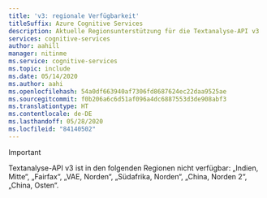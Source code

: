 ```yaml
---
title: 'v3: regionale Verfügbarkeit'
titleSuffix: Azure Cognitive Services
description: Aktuelle Regionsunterstützung für die Textanalyse-API v3
services: cognitive-services
author: aahill
manager: nitinme
ms.service: cognitive-services
ms.topic: include
ms.date: 05/14/2020
ms.author: aahi
ms.openlocfilehash: 54a0df663940af7306fd8687624ec22daa9525ae
ms.sourcegitcommit: f0b206a6c6d51af096a4dc6887553d3de908abf3
ms.translationtype: HT
ms.contentlocale: de-DE
ms.lasthandoff: 05/28/2020
ms.locfileid: "84140502"
---
```

> [!IMPORTANT]
> Textanalyse-API v3 ist in den folgenden Regionen nicht verfügbar: „Indien, Mitte“, „Fairfax“, „VAE, Norden“, „Südafrika, Norden“, „China, Norden 2“, „China, Osten“.


